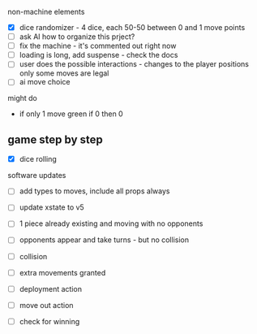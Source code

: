 
non-machine elements
- [x] dice randomizer - 4 dice, each 50-50 between 0 and 1 move points
- [ ] ask AI how to organize this prject?
- [ ] fix the machine - it's commented out right now
- [ ] loading is long, add suspense - check the docs
- [ ] user does the possible interactions - changes to the player positions
only some moves are legal
- [ ]  ai move choice

might do 
-  if only 1 move green if 0 then 0

## game step by step
- [x] dice rolling

software updates
- [ ] add types to moves, include all props always
- [ ] update xstate to v5


- [ ] 1 piece already existing and moving with no opponents
- [ ] opponents appear and take turns - but no collision
- [ ] collision
- [ ] extra movements granted
- [ ] deployment action
- [ ] move out action
- [ ] check for winning
